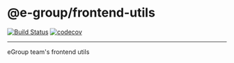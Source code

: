 # @e-group/frontend-utils

[![Build Status](https://travis-ci.com/abrcdf1023/frontend-utils.svg?branch=master)](https://travis-ci.com/abrcdf1023/frontend-utils)
[![codecov](https://codecov.io/gh/abrcdf1023/frontend-utils/branch/master/graph/badge.svg)](https://codecov.io/gh/abrcdf1023/frontend-utils)

---

eGroup team's frontend utils
